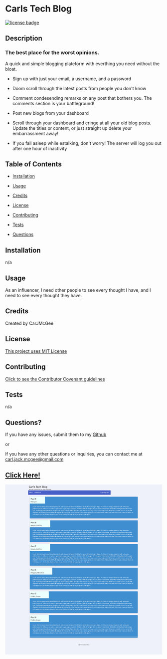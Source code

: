 # Carls Tech Blog

[![license badge](https://img.shields.io/badge/license-MIT--License-blue)](#License)

## Description

### The best place for the worst opinions.

A quick and simple blogging plateform with everthing you need without the bloat.

- Sign up with just your email, a username, and a password

- Doom scroll through the latest posts from people you don't know

- Comment condesending remarks on any post that bothers you. The comments section is your battleground!

- Post new blogs from your dashboard

- Scroll through your dashboard and cringe at all your old blog posts. Update the titles or content, or just straight up delete your embarrassment away!

- If you fall asleep while estalking, don't worry! The server will log you out after one hour of inactivity

## Table of Contents

- [Installation](#installation)

- [Usage](#usage)

- [Credits](#credits)

- [License](#license)

- [Contributing](#contributing)

- [Tests](#tests)

- [Questions](#questions)

## Installation

n/a

## Usage

As an influencer, I need other people to see every thought I have, and I need to see every thought they have.

## Credits

Created by CarJMcGee

## License

[This project uses MIT License](./mit.txt)

## Contributing

[Click to see the Contributor Covenant guidelines](./code_of_conduct.md)

## Tests

n/a

## Questions?

If you have any issues, submit them to my [Github](https://github.com/CarlJMcGee)

or

If you have any other questions or inquiries, you can contact me at [carl.jack.mcgee@gmail.com](mailto:carl.jack.mcgee@gmail.com)

## [Click Here!](https://carls-tech-blog.herokuapp.com/)

<a href="https://carls-tech-blog.herokuapp.com/"><img src="./screenshot-carls-tech-blog.herokuapp.com-2022.06.06-21_48_43.png" alt="screenshot" width="1000"/></a>
